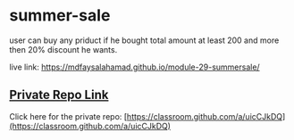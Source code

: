 # summer-sale
user can buy  any priduct if he bought total amount at least 200 and more then 20% discount he wants.

live link: https://mdfaysalahamad.github.io/module-29-summersale/

## [ Private Repo Link](https://classroom.github.com/a/uicCJkDQ)

Click here for the private repo: [https://classroom.github.com/a/uicCJkDQ](https://classroom.github.com/a/uicCJkDQ)
